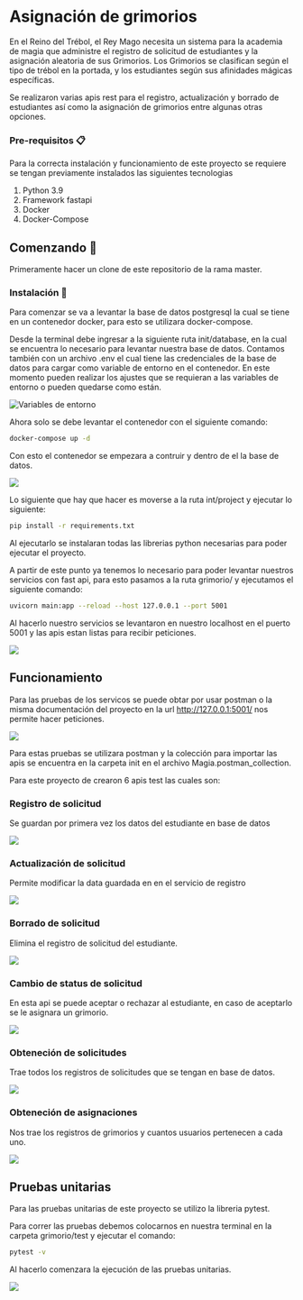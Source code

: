 # Asignación de grimorios

En el Reino del Trébol, el Rey Mago necesita un sistema para la academia de magia que administre el registro de solicitud de estudiantes y la asignación aleatoria de sus Grimorios. Los Grimorios se clasifican según el tipo de trébol en la portada, y los estudiantes según sus afinidades mágicas específicas.

Se realizaron varias apis rest para el registro, actualización y borrado de estudiantes así como la asignación de grimorios entre algunas otras opciones.

### Pre-requisitos 📋

Para la correcta instalación y funcionamiento de este proyecto se requiere se tengan previamente instalados las siguientes tecnologias

<ol>
  <li>Python 3.9</li>
  <li>Framework fastapi</li>
  <li>Docker</li>
  <li>Docker-Compose</li>
</ol>

## Comenzando 🚀

Primeramente hacer un clone de este repositorio de la rama master.

### Instalación 🔧

Para comenzar se va a levantar la base de datos postgresql la cual se tiene en un contenedor docker, para esto se utilizara docker-compose.

Desde la terminal debe ingresar a la siguiente ruta init/database, en la cual se encuentra lo necesario para levantar nuestra base de datos. Contamos también con un archivo .env el cual tiene las credenciales de la base de datos para cargar como variable de entorno en el contenedor. En este momento pueden realizar los ajustes que se requieran a las variables de entorno o pueden quedarse como están.

<img src="https://github.com/ricardorom0195/ia-grimorios/blob/main/readme_images/docker_env.png?raw=true" alt="Variables de entorno" caption="Variables de entorno docker">

Ahora solo se debe levantar el contenedor con el siguiente comando:

```bash
docker-compose up -d
```

Con esto el contenedor se empezara a contruir y dentro de el la base de datos.

<img src="https://github.com/ricardorom0195/ia-grimorios/blob/main/readme_images/docker_db.png?raw=true">

Lo siguiente que hay que hacer es moverse a la ruta int/project y ejecutar lo siguiente:

```bash
pip install -r requirements.txt
```

Al ejecutarlo se instalaran todas las librerias python necesarias para poder ejecutar el proyecto.

A partir de este punto ya tenemos lo necesario para poder levantar nuestros servicios con fast api, para esto pasamos a la ruta grimorio/ y ejecutamos el siguiente comando:

```bash
uvicorn main:app --reload --host 127.0.0.1 --port 5001
```

Al hacerlo nuestro servicios se levantaron en nuestro localhost en el puerto 5001 y las apis estan listas para recibir peticiones.

<img src="https://github.com/ricardorom0195/ia-grimorios/blob/main/readme_images/proyecto_arriba.png?raw=true">

## Funcionamiento

Para las pruebas de los servicos se puede obtar por usar postman o la misma documentación del proyecto en la url http://127.0.0.1:5001/ nos permite hacer peticiones.

<img src="https://github.com/ricardorom0195/ia-grimorios/blob/main/readme_images/Apis.png?raw=true">

Para estas pruebas se utilizara postman y la colección para importar las apis se encuentra en la carpeta init en el archivo Magia.postman_collection.

Para este proyecto de crearon 6 apis test las cuales son:

### Registro de solicitud

Se guardan por primera vez los datos del estudiante en base de datos

<img src="https://github.com/ricardorom0195/ia-grimorios/blob/main/readme_images/registro.png?raw=true">

### Actualización de solicitud

Permite modificar la data guardada en en el servicio de registro

<img src="https://github.com/ricardorom0195/ia-grimorios/blob/main/readme_images/update.png?raw=true">

### Borrado de solicitud

Elimina el registro de solicitud del estudiante.

<img src="https://github.com/ricardorom0195/ia-grimorios/blob/main/readme_images/borrado.png?raw=true">

### Cambio de status de solicitud

En esta api se puede aceptar o rechazar al estudiante, en caso de aceptarlo se le asignara un grimorio.

<img src="https://github.com/ricardorom0195/ia-grimorios/blob/main/readme_images/status.png?raw=true">

### Obteneción de solicitudes

Trae todos los registros de solicitudes que se tengan en base de datos.

<img src="https://github.com/ricardorom0195/ia-grimorios/blob/main/readme_images/get_solicitudes.png?raw=true">

### Obteneción de asignaciones

Nos trae los registros de grimorios y cuantos usuarios pertenecen a cada uno.

<img src="https://github.com/ricardorom0195/ia-grimorios/blob/main/readme_images/get_grimorios.png?raw=true">

## Pruebas unitarias

Para las pruebas unitarias de este proyecto se utilizo la libreria pytest.

Para correr las pruebas debemos colocarnos en nuestra terminal en la carpeta grimorio/test y ejecutar el comando:

```bash
pytest -v
```
Al hacerlo comenzara la ejecución de las pruebas unitarias.

<img src="https://github.com/ricardorom0195/ia-grimorios/blob/main/readme_images/unit_test.png?raw=true">
